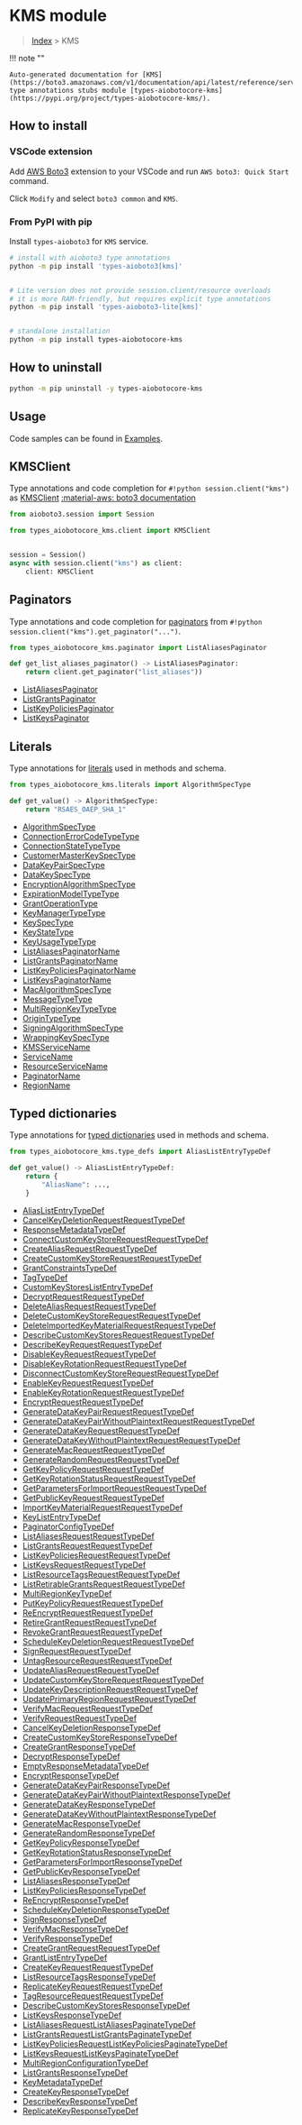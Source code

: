 # KMS module

> [Index](../README.md) > KMS


!!! note ""

    Auto-generated documentation for [KMS](https://boto3.amazonaws.com/v1/documentation/api/latest/reference/services/kms.html#KMS)
    type annotations stubs module [types-aiobotocore-kms](https://pypi.org/project/types-aiobotocore-kms/).

## How to install

### VSCode extension

Add [AWS Boto3](https://marketplace.visualstudio.com/items?itemName=Boto3typed.boto3-ide)
extension to your VSCode and run `AWS boto3: Quick Start` command.

Click `Modify` and select `boto3 common` and `KMS`.

### From PyPI with pip

Install `types-aioboto3` for `KMS` service.

```bash
# install with aioboto3 type annotations
python -m pip install 'types-aioboto3[kms]'


# Lite version does not provide session.client/resource overloads
# it is more RAM-friendly, but requires explicit type annotations
python -m pip install 'types-aioboto3-lite[kms]'


# standalone installation
python -m pip install types-aiobotocore-kms
```



## How to uninstall

```bash
python -m pip uninstall -y types-aiobotocore-kms
```

## Usage

Code samples can be found in [Examples](./usage.md).

## KMSClient

Type annotations and code completion for  `#!python session.client("kms")` as [KMSClient](./client.md)
[:material-aws: boto3 documentation](https://boto3.amazonaws.com/v1/documentation/api/latest/reference/services/kms.html#KMS.Client)

```python title="Usage example"
from aioboto3.session import Session

from types_aiobotocore_kms.client import KMSClient


session = Session()
async with session.client("kms") as client:
    client: KMSClient
```


## Paginators

Type annotations and code completion for
[paginators](./paginators.md)
from `#!python session.client("kms").get_paginator("...")`.

```python title="Usage example"
from types_aiobotocore_kms.paginator import ListAliasesPaginator

def get_list_aliases_paginator() -> ListAliasesPaginator:
    return client.get_paginator("list_aliases"))
```

- [ListAliasesPaginator](./paginators.md#listaliasespaginator)
- [ListGrantsPaginator](./paginators.md#listgrantspaginator)
- [ListKeyPoliciesPaginator](./paginators.md#listkeypoliciespaginator)
- [ListKeysPaginator](./paginators.md#listkeyspaginator)








## Literals

Type annotations for [literals](./literals.md) used in methods and schema.

```python title="Usage example"
from types_aiobotocore_kms.literals import AlgorithmSpecType

def get_value() -> AlgorithmSpecType:
    return "RSAES_OAEP_SHA_1"
```

- [AlgorithmSpecType](./literals.md#algorithmspectype)
- [ConnectionErrorCodeTypeType](./literals.md#connectionerrorcodetypetype)
- [ConnectionStateTypeType](./literals.md#connectionstatetypetype)
- [CustomerMasterKeySpecType](./literals.md#customermasterkeyspectype)
- [DataKeyPairSpecType](./literals.md#datakeypairspectype)
- [DataKeySpecType](./literals.md#datakeyspectype)
- [EncryptionAlgorithmSpecType](./literals.md#encryptionalgorithmspectype)
- [ExpirationModelTypeType](./literals.md#expirationmodeltypetype)
- [GrantOperationType](./literals.md#grantoperationtype)
- [KeyManagerTypeType](./literals.md#keymanagertypetype)
- [KeySpecType](./literals.md#keyspectype)
- [KeyStateType](./literals.md#keystatetype)
- [KeyUsageTypeType](./literals.md#keyusagetypetype)
- [ListAliasesPaginatorName](./literals.md#listaliasespaginatorname)
- [ListGrantsPaginatorName](./literals.md#listgrantspaginatorname)
- [ListKeyPoliciesPaginatorName](./literals.md#listkeypoliciespaginatorname)
- [ListKeysPaginatorName](./literals.md#listkeyspaginatorname)
- [MacAlgorithmSpecType](./literals.md#macalgorithmspectype)
- [MessageTypeType](./literals.md#messagetypetype)
- [MultiRegionKeyTypeType](./literals.md#multiregionkeytypetype)
- [OriginTypeType](./literals.md#origintypetype)
- [SigningAlgorithmSpecType](./literals.md#signingalgorithmspectype)
- [WrappingKeySpecType](./literals.md#wrappingkeyspectype)
- [KMSServiceName](./literals.md#kmsservicename)
- [ServiceName](./literals.md#servicename)
- [ResourceServiceName](./literals.md#resourceservicename)
- [PaginatorName](./literals.md#paginatorname)
- [RegionName](./literals.md#regionname)




## Typed dictionaries

Type annotations for [typed dictionaries](./type_defs.md) used in methods and schema.

```python title="Usage example"
from types_aiobotocore_kms.type_defs import AliasListEntryTypeDef

def get_value() -> AliasListEntryTypeDef:
    return {
        "AliasName": ...,
    }
```

- [AliasListEntryTypeDef](./type_defs.md#aliaslistentrytypedef)
- [CancelKeyDeletionRequestRequestTypeDef](./type_defs.md#cancelkeydeletionrequestrequesttypedef)
- [ResponseMetadataTypeDef](./type_defs.md#responsemetadatatypedef)
- [ConnectCustomKeyStoreRequestRequestTypeDef](./type_defs.md#connectcustomkeystorerequestrequesttypedef)
- [CreateAliasRequestRequestTypeDef](./type_defs.md#createaliasrequestrequesttypedef)
- [CreateCustomKeyStoreRequestRequestTypeDef](./type_defs.md#createcustomkeystorerequestrequesttypedef)
- [GrantConstraintsTypeDef](./type_defs.md#grantconstraintstypedef)
- [TagTypeDef](./type_defs.md#tagtypedef)
- [CustomKeyStoresListEntryTypeDef](./type_defs.md#customkeystoreslistentrytypedef)
- [DecryptRequestRequestTypeDef](./type_defs.md#decryptrequestrequesttypedef)
- [DeleteAliasRequestRequestTypeDef](./type_defs.md#deletealiasrequestrequesttypedef)
- [DeleteCustomKeyStoreRequestRequestTypeDef](./type_defs.md#deletecustomkeystorerequestrequesttypedef)
- [DeleteImportedKeyMaterialRequestRequestTypeDef](./type_defs.md#deleteimportedkeymaterialrequestrequesttypedef)
- [DescribeCustomKeyStoresRequestRequestTypeDef](./type_defs.md#describecustomkeystoresrequestrequesttypedef)
- [DescribeKeyRequestRequestTypeDef](./type_defs.md#describekeyrequestrequesttypedef)
- [DisableKeyRequestRequestTypeDef](./type_defs.md#disablekeyrequestrequesttypedef)
- [DisableKeyRotationRequestRequestTypeDef](./type_defs.md#disablekeyrotationrequestrequesttypedef)
- [DisconnectCustomKeyStoreRequestRequestTypeDef](./type_defs.md#disconnectcustomkeystorerequestrequesttypedef)
- [EnableKeyRequestRequestTypeDef](./type_defs.md#enablekeyrequestrequesttypedef)
- [EnableKeyRotationRequestRequestTypeDef](./type_defs.md#enablekeyrotationrequestrequesttypedef)
- [EncryptRequestRequestTypeDef](./type_defs.md#encryptrequestrequesttypedef)
- [GenerateDataKeyPairRequestRequestTypeDef](./type_defs.md#generatedatakeypairrequestrequesttypedef)
- [GenerateDataKeyPairWithoutPlaintextRequestRequestTypeDef](./type_defs.md#generatedatakeypairwithoutplaintextrequestrequesttypedef)
- [GenerateDataKeyRequestRequestTypeDef](./type_defs.md#generatedatakeyrequestrequesttypedef)
- [GenerateDataKeyWithoutPlaintextRequestRequestTypeDef](./type_defs.md#generatedatakeywithoutplaintextrequestrequesttypedef)
- [GenerateMacRequestRequestTypeDef](./type_defs.md#generatemacrequestrequesttypedef)
- [GenerateRandomRequestRequestTypeDef](./type_defs.md#generaterandomrequestrequesttypedef)
- [GetKeyPolicyRequestRequestTypeDef](./type_defs.md#getkeypolicyrequestrequesttypedef)
- [GetKeyRotationStatusRequestRequestTypeDef](./type_defs.md#getkeyrotationstatusrequestrequesttypedef)
- [GetParametersForImportRequestRequestTypeDef](./type_defs.md#getparametersforimportrequestrequesttypedef)
- [GetPublicKeyRequestRequestTypeDef](./type_defs.md#getpublickeyrequestrequesttypedef)
- [ImportKeyMaterialRequestRequestTypeDef](./type_defs.md#importkeymaterialrequestrequesttypedef)
- [KeyListEntryTypeDef](./type_defs.md#keylistentrytypedef)
- [PaginatorConfigTypeDef](./type_defs.md#paginatorconfigtypedef)
- [ListAliasesRequestRequestTypeDef](./type_defs.md#listaliasesrequestrequesttypedef)
- [ListGrantsRequestRequestTypeDef](./type_defs.md#listgrantsrequestrequesttypedef)
- [ListKeyPoliciesRequestRequestTypeDef](./type_defs.md#listkeypoliciesrequestrequesttypedef)
- [ListKeysRequestRequestTypeDef](./type_defs.md#listkeysrequestrequesttypedef)
- [ListResourceTagsRequestRequestTypeDef](./type_defs.md#listresourcetagsrequestrequesttypedef)
- [ListRetirableGrantsRequestRequestTypeDef](./type_defs.md#listretirablegrantsrequestrequesttypedef)
- [MultiRegionKeyTypeDef](./type_defs.md#multiregionkeytypedef)
- [PutKeyPolicyRequestRequestTypeDef](./type_defs.md#putkeypolicyrequestrequesttypedef)
- [ReEncryptRequestRequestTypeDef](./type_defs.md#reencryptrequestrequesttypedef)
- [RetireGrantRequestRequestTypeDef](./type_defs.md#retiregrantrequestrequesttypedef)
- [RevokeGrantRequestRequestTypeDef](./type_defs.md#revokegrantrequestrequesttypedef)
- [ScheduleKeyDeletionRequestRequestTypeDef](./type_defs.md#schedulekeydeletionrequestrequesttypedef)
- [SignRequestRequestTypeDef](./type_defs.md#signrequestrequesttypedef)
- [UntagResourceRequestRequestTypeDef](./type_defs.md#untagresourcerequestrequesttypedef)
- [UpdateAliasRequestRequestTypeDef](./type_defs.md#updatealiasrequestrequesttypedef)
- [UpdateCustomKeyStoreRequestRequestTypeDef](./type_defs.md#updatecustomkeystorerequestrequesttypedef)
- [UpdateKeyDescriptionRequestRequestTypeDef](./type_defs.md#updatekeydescriptionrequestrequesttypedef)
- [UpdatePrimaryRegionRequestRequestTypeDef](./type_defs.md#updateprimaryregionrequestrequesttypedef)
- [VerifyMacRequestRequestTypeDef](./type_defs.md#verifymacrequestrequesttypedef)
- [VerifyRequestRequestTypeDef](./type_defs.md#verifyrequestrequesttypedef)
- [CancelKeyDeletionResponseTypeDef](./type_defs.md#cancelkeydeletionresponsetypedef)
- [CreateCustomKeyStoreResponseTypeDef](./type_defs.md#createcustomkeystoreresponsetypedef)
- [CreateGrantResponseTypeDef](./type_defs.md#creategrantresponsetypedef)
- [DecryptResponseTypeDef](./type_defs.md#decryptresponsetypedef)
- [EmptyResponseMetadataTypeDef](./type_defs.md#emptyresponsemetadatatypedef)
- [EncryptResponseTypeDef](./type_defs.md#encryptresponsetypedef)
- [GenerateDataKeyPairResponseTypeDef](./type_defs.md#generatedatakeypairresponsetypedef)
- [GenerateDataKeyPairWithoutPlaintextResponseTypeDef](./type_defs.md#generatedatakeypairwithoutplaintextresponsetypedef)
- [GenerateDataKeyResponseTypeDef](./type_defs.md#generatedatakeyresponsetypedef)
- [GenerateDataKeyWithoutPlaintextResponseTypeDef](./type_defs.md#generatedatakeywithoutplaintextresponsetypedef)
- [GenerateMacResponseTypeDef](./type_defs.md#generatemacresponsetypedef)
- [GenerateRandomResponseTypeDef](./type_defs.md#generaterandomresponsetypedef)
- [GetKeyPolicyResponseTypeDef](./type_defs.md#getkeypolicyresponsetypedef)
- [GetKeyRotationStatusResponseTypeDef](./type_defs.md#getkeyrotationstatusresponsetypedef)
- [GetParametersForImportResponseTypeDef](./type_defs.md#getparametersforimportresponsetypedef)
- [GetPublicKeyResponseTypeDef](./type_defs.md#getpublickeyresponsetypedef)
- [ListAliasesResponseTypeDef](./type_defs.md#listaliasesresponsetypedef)
- [ListKeyPoliciesResponseTypeDef](./type_defs.md#listkeypoliciesresponsetypedef)
- [ReEncryptResponseTypeDef](./type_defs.md#reencryptresponsetypedef)
- [ScheduleKeyDeletionResponseTypeDef](./type_defs.md#schedulekeydeletionresponsetypedef)
- [SignResponseTypeDef](./type_defs.md#signresponsetypedef)
- [VerifyMacResponseTypeDef](./type_defs.md#verifymacresponsetypedef)
- [VerifyResponseTypeDef](./type_defs.md#verifyresponsetypedef)
- [CreateGrantRequestRequestTypeDef](./type_defs.md#creategrantrequestrequesttypedef)
- [GrantListEntryTypeDef](./type_defs.md#grantlistentrytypedef)
- [CreateKeyRequestRequestTypeDef](./type_defs.md#createkeyrequestrequesttypedef)
- [ListResourceTagsResponseTypeDef](./type_defs.md#listresourcetagsresponsetypedef)
- [ReplicateKeyRequestRequestTypeDef](./type_defs.md#replicatekeyrequestrequesttypedef)
- [TagResourceRequestRequestTypeDef](./type_defs.md#tagresourcerequestrequesttypedef)
- [DescribeCustomKeyStoresResponseTypeDef](./type_defs.md#describecustomkeystoresresponsetypedef)
- [ListKeysResponseTypeDef](./type_defs.md#listkeysresponsetypedef)
- [ListAliasesRequestListAliasesPaginateTypeDef](./type_defs.md#listaliasesrequestlistaliasespaginatetypedef)
- [ListGrantsRequestListGrantsPaginateTypeDef](./type_defs.md#listgrantsrequestlistgrantspaginatetypedef)
- [ListKeyPoliciesRequestListKeyPoliciesPaginateTypeDef](./type_defs.md#listkeypoliciesrequestlistkeypoliciespaginatetypedef)
- [ListKeysRequestListKeysPaginateTypeDef](./type_defs.md#listkeysrequestlistkeyspaginatetypedef)
- [MultiRegionConfigurationTypeDef](./type_defs.md#multiregionconfigurationtypedef)
- [ListGrantsResponseTypeDef](./type_defs.md#listgrantsresponsetypedef)
- [KeyMetadataTypeDef](./type_defs.md#keymetadatatypedef)
- [CreateKeyResponseTypeDef](./type_defs.md#createkeyresponsetypedef)
- [DescribeKeyResponseTypeDef](./type_defs.md#describekeyresponsetypedef)
- [ReplicateKeyResponseTypeDef](./type_defs.md#replicatekeyresponsetypedef)

